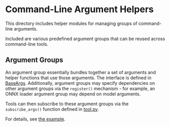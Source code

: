 # Command-Line Argument Helpers

This directory includes helper modules for managing groups of command-line arguments.

Included are various predefined argument groups that can be reused across command-line tools.

## Argument Groups

An argument group essentially bundles together a set of arguments and helper functions that use
those arguments. The interface is defined in [BaseArgs](./base.py). Additionally, argument groups
may specify dependencies on other argument groups via the `register()` mechanism - for example,
an ONNX loader argument group may depend on model arguments.

Tools can then subscribe to these argument groups via the `subscribe_args()` function defined in
[tool.py](../base/tool.py).

For details, see [the example](../../../examples/dev/01_writing_cli_tools).
